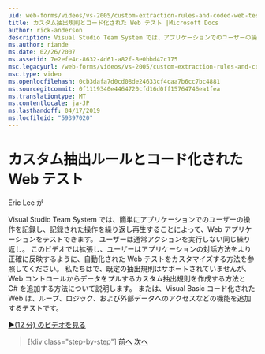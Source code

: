 ```yaml
---
uid: web-forms/videos/vs-2005/custom-extraction-rules-and-coded-web-tests
title: カスタム抽出規則とコード化された Web テスト |Microsoft Docs
author: rick-anderson
description: Visual Studio Team System では、アプリケーションでのユーザーの操作を記録し、re を繰り返し再生することによって、Web アプリケーションをテストしやすくしています.
ms.author: riande
ms.date: 02/26/2007
ms.assetid: 7e2efe4c-8632-4d61-a82f-8e0bbd47c175
msc.legacyurl: /web-forms/videos/vs-2005/custom-extraction-rules-and-coded-web-tests
msc.type: video
ms.openlocfilehash: 0cb3dafa7d0cd08de24633cf4caa7b6cc7bc4881
ms.sourcegitcommit: 0f1119340e4464720cfd16d0ff15764746ea1fea
ms.translationtype: MT
ms.contentlocale: ja-JP
ms.lasthandoff: 04/17/2019
ms.locfileid: "59397020"
---
```

# <a name="custom-extraction-rules-and-coded-web-tests"></a>カスタム抽出ルールとコード化された Web テスト

Eric Lee が

Visual Studio Team System では、簡単にアプリケーションでのユーザーの操作を記録し、記録された操作を繰り返し再生することによって、Web アプリケーションをテストできます。 ユーザーは通常アクションを実行しない同じ繰り返し。 このビデオでは拡張し、ユーザーはアプリケーションの対話方法をより正確に反映するように、自動化された Web テストをカスタマイズする方法を参照してください。 私たちはで、既定の抽出規則はサポートされていませんが、Web コントロールからデータをプルするカスタム抽出規則を作成する方法と C# を追加する方法について説明します。 または、Visual Basic コード化された Web は、ループ、ロジック、および外部データへのアクセスなどの機能を追加するテストです。

[&#9654;(12 分) のビデオを見る](https://channel9.msdn.com/Blogs/ASP-NET-Site-Videos/custom-extraction-rules-and-coded-web-tests)

> [!div class="step-by-step"]
> [前へ](code-coverage-of-automated-tests.md)
> [次へ](the-effects-of-caching.md)
